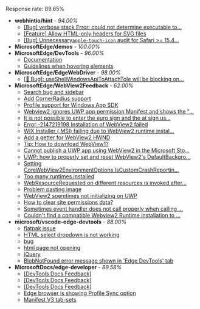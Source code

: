 Response rate: 89.65%

* **webhintio/hint** - _94.00%_
  * [[Bug] verbose stack Error: could not determine executable to...](https://github.com/webhintio/hint/issues/5349)
  * [[Feature] Allow HTML-only headers for SVG files](https://github.com/webhintio/hint/issues/5281)
  * [[Bug] Unnecessary`apple-touch-icon` audit for Safari >= 15.4...](https://github.com/webhintio/hint/issues/5256)
* **MicrosoftEdge/demos** - _100.00%_
* **MicrosoftEdge/DevTools** - _96.00%_
  * [Documentation](https://github.com/MicrosoftEdge/DevTools/issues/115)
  * [Guidelines when hovering elements](https://github.com/MicrosoftEdge/DevTools/issues/114)
* **MicrosoftEdge/EdgeWebDriver** - _98.00%_
  * [[🐛 Bug]: useShellWindowsApiToAttachToIe will be blocking on...](https://github.com/MicrosoftEdge/EdgeWebDriver/issues/34)
* **MicrosoftEdge/WebView2Feedback** - _62.00%_
  * [Search bug and sidebar](https://github.com/MicrosoftEdge/WebView2Feedback/issues/2939)
  * [Add CornerRadius support](https://github.com/MicrosoftEdge/WebView2Feedback/issues/2935)
  * [Profile support for Windows App SDK](https://github.com/MicrosoftEdge/WebView2Feedback/issues/2933)
  * [Webview2 ignores UWP app permission Manifest and shows the "...](https://github.com/MicrosoftEdge/WebView2Feedback/issues/2930)
  * [It is not possible to enter the euro sign and the at sign us...](https://github.com/MicrosoftEdge/WebView2Feedback/issues/2917)
  * [Error -2147219198 Installation of WebView2 failed](https://github.com/MicrosoftEdge/WebView2Feedback/issues/2914)
  * [ WIX Installer (.MSI) failing due to WebView2 runtime instal...](https://github.com/MicrosoftEdge/WebView2Feedback/issues/2911)
  * [Add a getter for WebView2 HWND](https://github.com/MicrosoftEdge/WebView2Feedback/issues/2907)
  * [Tip: How to download WebView1?](https://github.com/MicrosoftEdge/WebView2Feedback/issues/2902)
  * [Cannot publish a UWP app using WebView2 in the Microsoft Sto...](https://github.com/MicrosoftEdge/WebView2Feedback/issues/2901)
  * [UWP: how to properly set and reset WebView2's DefaultBackgro...](https://github.com/MicrosoftEdge/WebView2Feedback/issues/2899)
  * [Setting CoreWebView2EnvironmentOptions.IsCustomCrashReportin...](https://github.com/MicrosoftEdge/WebView2Feedback/issues/2895)
  * [Too many runtimes installed](https://github.com/MicrosoftEdge/WebView2Feedback/issues/2926)
  * [WebResourceRequested on different resources is invoked after...](https://github.com/MicrosoftEdge/WebView2Feedback/issues/2909)
  * [Problem pasting image](https://github.com/MicrosoftEdge/WebView2Feedback/issues/2900)
  * [WebView2 soemtimes not initializing on UWP](https://github.com/MicrosoftEdge/WebView2Feedback/issues/2894)
  * [How to clear site permissions data?](https://github.com/MicrosoftEdge/WebView2Feedback/issues/2889)
  * [Sometimes event handler does not call properly when calling ...](https://github.com/MicrosoftEdge/WebView2Feedback/issues/2885)
  * [Couldn't find a compatible Webview2 Runtime installation to ...](https://github.com/MicrosoftEdge/WebView2Feedback/issues/2884)
* **microsoft/vscode-edge-devtools** - _88.00%_
  * [flatpak issue](https://github.com/microsoft/vscode-edge-devtools/issues/1249)
  * [HTML select dropdown is not working](https://github.com/microsoft/vscode-edge-devtools/issues/1248)
  * [bug](https://github.com/microsoft/vscode-edge-devtools/issues/1247)
  * [html page not opening](https://github.com/microsoft/vscode-edge-devtools/issues/1246)
  * [jQuery](https://github.com/microsoft/vscode-edge-devtools/issues/1245)
  * [BlobNotFound error message shown in 'Edge DevTools' tab](https://github.com/microsoft/vscode-edge-devtools/issues/1243)
* **MicrosoftDocs/edge-developer** - _89.58%_
  * [[DevTools Docs Feedback]](https://github.com/MicrosoftDocs/edge-developer/issues/2298)
  * [[DevTools Docs Feedback]](https://github.com/MicrosoftDocs/edge-developer/issues/2297)
  * [[DevTools Docs Feedback]](https://github.com/MicrosoftDocs/edge-developer/issues/2289)
  * [Edge browser is showing Profile Sync option](https://github.com/MicrosoftDocs/edge-developer/issues/2284)
  * [Manifest V3 tab-sets](https://github.com/MicrosoftDocs/edge-developer/pull/2272)